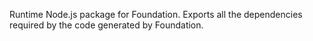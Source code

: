 Runtime Node.js package for Foundation. Exports all the dependencies required by the code generated
by Foundation.

